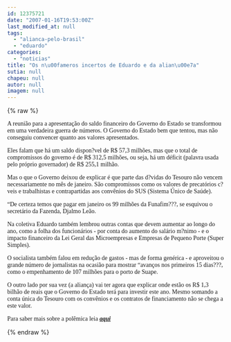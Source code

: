 ```yaml
---
id: 12375721
date: "2007-01-16T19:53:00Z"
last_modified_at: null
tags:
  - "alianca-pelo-brasil"
  - "eduardo"
categories:
  - "noticias"
title: "Os n\u00fameros incertos de Eduardo e da alian\u00e7a"
sutia: null
chapeu: null
autor: null
imagem: null
---
```

{% raw %}
<p><P><FONT face=Verdana>A reunião para a apresentação do saldo financeiro do Governo do Estado se transformou em uma verdadeira guerra de números. O Governo do Estado bem que tentou, mas não conseguiu convencer quanto aos valores apresentados. </FONT></P></p>
<p><P><FONT face=Verdana>Eles falam que há um saldo dispon?vel de R$ 57,3 milhões, mas que o total de compromissos do governo é de R$ 312,5 milhões, ou seja, há um déficit (palavra usada pelo próprio governador) de R$ 255,1 milhão. </FONT></P></p>
<p><P><FONT face=Verdana>Mas o que o Governo deixou de explicar é que parte das d?vidas do Tesouro não vencem necessariamente no mês de janeiro. São compromissos como os valores de precatórios c?veis e trabalhistas e contrapartidas aos convênios do SUS (Sistema Único de Saúde). </FONT></P></p>
<p><P><FONT face=Verdana>“De certeza temos que pagar em janeiro os 99 milhões da Funafim???, se esquivou o secretário da Fazenda, Djalmo Leão. </FONT></P></p>
<p><P><FONT face=Verdana>Na coletiva Eduardo também lembrou outras contas que devem aumentar ao longo do ano, como a folha dos funcionários - por conta do aumento do salário m?nimo - e o impacto financeiro da Lei Geral das Microempresas e Empresas de Pequeno Porte (Super Simples). </FONT></P></p>
<p><P><FONT face=Verdana>O socialista também falou em redução de gastos - mas de forma genérica - e aproveitou o grande número de jornalistas na ocasião para mostrar “avanços nos primeiros 15 dias???, como o empenhamento de 107 milhões para o porto de Suape. </FONT></P></p>
<p><P><FONT face=Verdana>O outro lado por sua vez (a aliança) vai ter agora que explicar onde estão os R$ 1,3 bilhão de reais que o Governo do Estado terá para investir este ano. Mesmo somando a conta única do Tesouro com os convênios e os contratos de financiamento não se chega a este valor. <BR></FONT><FONT face=Verdana></FONT></P></p>
<p><P><FONT face=Verdana>Para saber mais sobre a polêmica leia </FONT><A href=\"https://jc3.uol.com.br/blogs/jc/2006/11/17/index.php#3439\"><FONT face=Verdana><EM><STRONG>aqui</STRONG></EM></FONT></A></P> </p>
{% endraw %}